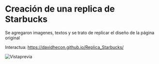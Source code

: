 # Creación de una replica de Starbucks
Se agregaron imagenes, textos y se trato de replicar el diseño de la página original 

Interactua: https://davidhecon.github.io/Replica_Starbucks/

![Vistaprevia](https://i.postimg.cc/3NC4gxvD/imagen.png)
